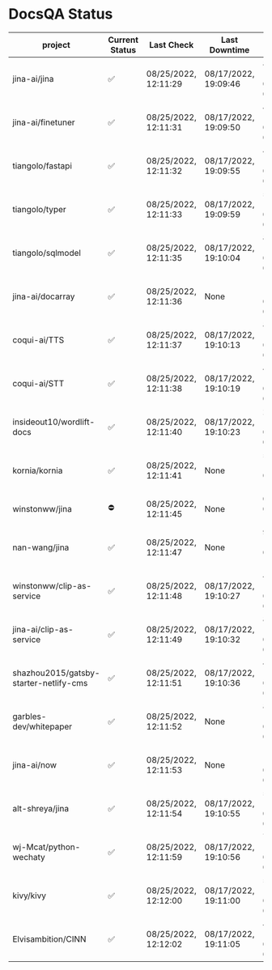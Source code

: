 # DocsQA Status

|               project                |Current Status|     Last Check     |   Last Downtime    |              % Uptime              |
|--------------------------------------|--------------|--------------------|--------------------|------------------------------------|
|jina-ai/jina                          |✅            |08/25/2022, 12:11:29|08/17/2022, 19:09:46|80.383 (since 08/15/2022, 07:09:42) |
|jina-ai/finetuner                     |✅            |08/25/2022, 12:11:31|08/17/2022, 19:09:50|451.336 (since 08/15/2022, 07:09:42)|
|tiangolo/fastapi                      |✅            |08/25/2022, 12:11:32|08/17/2022, 19:09:55|451.334 (since 08/15/2022, 07:09:42)|
|tiangolo/typer                        |✅            |08/25/2022, 12:11:33|08/17/2022, 19:09:59|57.722 (since 08/15/2022, 07:09:42) |
|tiangolo/sqlmodel                     |✅            |08/25/2022, 12:11:35|08/17/2022, 19:10:04|80.449 (since 08/15/2022, 07:09:42) |
|jina-ai/docarray                      |✅            |08/25/2022, 12:11:36|None                |100.000 (since 08/24/2022, 01:39:12)|
|coqui-ai/TTS                          |✅            |08/25/2022, 12:11:37|08/17/2022, 19:10:13|80.436 (since 08/15/2022, 07:09:42) |
|coqui-ai/STT                          |✅            |08/25/2022, 12:11:38|08/17/2022, 19:10:19|451.187 (since 08/15/2022, 07:09:42)|
|insideout10/wordlift-docs             |✅            |08/25/2022, 12:11:40|08/17/2022, 19:10:23|257.272 (since 08/15/2022, 07:09:42)|
|kornia/kornia                         |✅            |08/25/2022, 12:11:41|None                |58.356 (since 08/23/2022, 16:11:04) |
|winstonww/jina                        |⛔️           |08/25/2022, 12:11:45|None                |0.598 (since 08/25/2022, 11:10:29)  |
|nan-wang/jina                         |✅            |08/25/2022, 12:11:47|None                |99.970 (since 08/24/2022, 15:11:24) |
|winstonww/clip-as-service             |✅            |08/25/2022, 12:11:48|08/17/2022, 19:10:27|451.018 (since 08/15/2022, 07:09:42)|
|jina-ai/clip-as-service               |✅            |08/25/2022, 12:11:49|08/17/2022, 19:10:32|80.488 (since 08/15/2022, 07:09:42) |
|shazhou2015/gatsby-starter-netlify-cms|✅            |08/25/2022, 12:11:51|08/17/2022, 19:10:36|450.954 (since 08/15/2022, 07:09:42)|
|garbles-dev/whitepaper                |✅            |08/25/2022, 12:11:52|None                |87.234 (since 08/24/2022, 01:39:12) |
|jina-ai/now                           |✅            |08/25/2022, 12:11:53|None                |100.000 (since 08/24/2022, 01:39:12)|
|alt-shreya/jina                       |✅            |08/25/2022, 12:11:54|08/17/2022, 19:10:55|54.550 (since 08/15/2022, 07:09:42) |
|wj-Mcat/python-wechaty                |✅            |08/25/2022, 12:11:59|08/17/2022, 19:10:56|74.581 (since 08/15/2022, 07:09:42) |
|kivy/kivy                             |✅            |08/25/2022, 12:12:00|08/17/2022, 19:11:00|54.571 (since 08/15/2022, 07:09:42) |
|Elvisambition/CINN                    |✅            |08/25/2022, 12:12:02|08/17/2022, 19:11:05|424.814 (since 08/15/2022, 07:09:42)|
